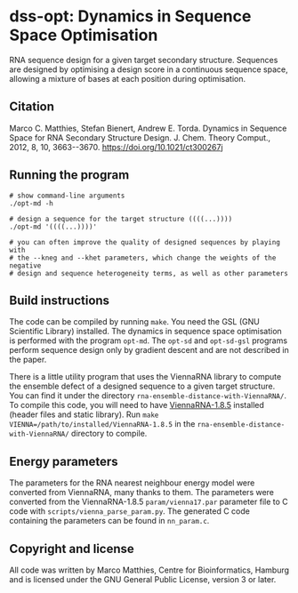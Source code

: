 # dss-opt: Dynamics in Sequence Space Optimisation

RNA sequence design for a given target secondary structure.  Sequences
are designed by optimising a design score in a continuous sequence
space, allowing a mixture of bases at each position during
optimisation.

## Citation

Marco C. Matthies, Stefan Bienert, Andrew E. Torda. Dynamics in
Sequence Space for RNA Secondary Structure Design. J. Chem. Theory
Comput., 2012, 8, 10, 3663--3670.
https://doi.org/10.1021/ct300267j

## Running the program

```
# show command-line arguments
./opt-md -h

# design a sequence for the target structure ((((...))))
./opt-md '((((...))))'

# you can often improve the quality of designed sequences by playing with
# the --kneg and --khet parameters, which change the weights of the negative
# design and sequence heterogeneity terms, as well as other parameters
```

## Build instructions

The code can be compiled by running `make`. You need the GSL (GNU
Scientific Library) installed.  The dynamics in sequence space
optimisation is performed with the program `opt-md`. The `opt-sd` and
`opt-sd-gsl` programs perform sequence design only by gradient descent
and are not described in the paper.

There is a little utility program that uses the ViennaRNA library to
compute the ensemble defect of a designed sequence to a given target
structure.  You can find it under the directory
`rna-ensemble-distance-with-ViennaRNA/`.  To compile this code, you
will need to have
[ViennaRNA-1.8.5](https://www.tbi.univie.ac.at/RNA/download/sourcecode/1_8_x/ViennaRNA-1.8.5.tar.gz)
installed (header files and static library). Run `make
VIENNA=/path/to/installed/ViennaRNA-1.8.5` in the
`rna-ensemble-distance-with-ViennaRNA/` directory to
compile.

## Energy parameters

The parameters for the RNA nearest neighbour energy model were
converted from ViennaRNA, many thanks to them.  The parameters were
converted from the ViennaRNA-1.8.5 `param/vienna17.par` parameter file
to C code with `scripts/vienna_parse_param.py`. The generated C code
containing the parameters can be found in `nn_param.c`.

## Copyright and license

All code was written by Marco Matthies, Centre for Bioinformatics,
Hamburg and is licensed under the GNU General Public License, version
3 or later.
